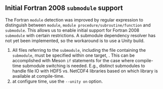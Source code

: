 ## Initial Fortran 2008 `submodule` support

The Fortran `module` detection was improved by regular expression to distinguish between `module`, `module procedure/subroutine/function` and `submodule`.
This allows us to enable initial support for Fortran 2008 `submodule` with certain restrictions.
A submodule dependency resolver has not yet been implemented, so the workaround is to use a Unity build.

1. All files referring to the `submodule`, including the file containing the `submodule`, must be specified within one target, . This can be accomplished with Meson `if` statements for the case where compile-time submodule switching is needed. E.g., distinct submodules to handle file IO with HDF5 vs. NetCDF4 libraries based on which library is available at compile-time.
2. at configure time, use the `--unity on` option.


